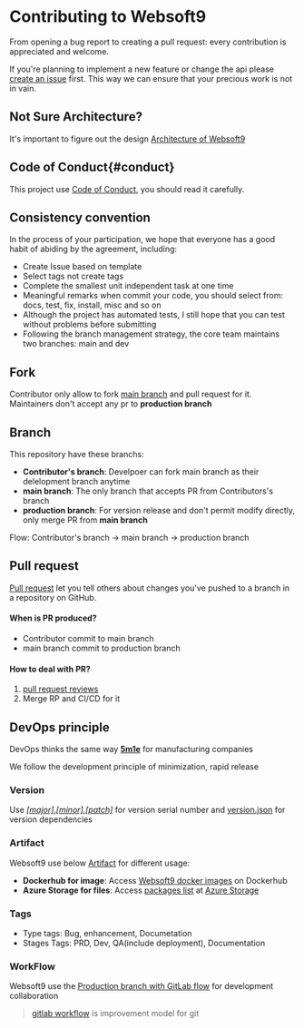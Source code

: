 # Contributing to Websoft9

From opening a bug report to creating a pull request: every contribution is appreciated and welcome.   

If you're planning to implement a new feature or change the api please [create an issue](https://github.com/websoft9/websoft9/issues/new/choose) first. This way we can ensure that your precious work is not in vain.


##  Not Sure Architecture?

It's important to figure out the design [Architecture of Websoft9](docs/architecture.md)

## Code of Conduct{#conduct}

This project use [Code of Conduct](https://code.fb.com/codeofconduct), you should read it carefully.

## Consistency convention

In the process of your participation, we hope that everyone has a good habit of abiding by the agreement, including:

- Create Issue based on template
- Select tags not create tags
- Complete the smallest unit independent task at one time
- Meaningful remarks when commit your code, you should select from: docs, test, fix, install, misc and so on
- Although the project has automated tests, I still hope that you can test without problems before submitting
- Following the branch management strategy, the core team maintains two branches: main and dev

## Fork

Contributor only allow to fork [main branch](https://github.com/Websoft9/websoft9/tree/main) and pull request for it. Maintainers don't accept any pr to **production branch**

## Branch

This repository have these branchs:  

* **Contributor's branch**: Develpoer can fork main branch as their delelopment branch anytime 
* **main branch**: The only branch that accepts PR from Contributors's branch 
* **production branch**: For version release and don't permit modify directly, only merge PR from **main branch**

Flow: Contributor's branch → main branch → production branch


## Pull request

[Pull request](https://docs.github.com/pull-requests) let you tell others about changes you've pushed to a branch in a repository on GitHub.

#### When is PR produced?

* Contributor commit to main branch
* main branch commit to production branch

#### How to deal with PR?

1. [pull request reviews](https://docs.github.com/en/pull-requests/collaborating-with-pull-requests/reviewing-changes-in-pull-requests/about-pull-request-reviews)
2. Merge RP and CI/CD for it

## DevOps principle

DevOps thinks the same way **[5m1e](https://www.dgmfmoldclamps.com/what-is-5m1e-in-injection-molding-industry/)** for manufacturing companies

We follow the development principle of minimization, rapid release

### Version

Use *[[major].[minor].[patch]](https://semver.org/lang/zh-CN/)* for version serial number and [version.json](../version.json) for version dependencies

### Artifact

Websoft9 use below [Artifact](https://jfrog.com/devops-tools/article/what-is-a-software-artifact/) for different usage:  

* **Dockerhub for image**: Access [Websoft9 docker images](https://hub.docker.com/u/websoft9dev) on Dockerhub
* **Azure Storage for files**: Access [packages list](https://artifact.azureedge.net/release?restype=container&comp=list) at [Azure Storage](https://learn.microsoft.com/en-us/azure/storage/storage-dotnet-how-to-use-blobs#list-the-blobs-in-a-container)

### Tags

- Type tags: Bug, enhancement, Documetation
- Stages Tags: PRD, Dev, QA(include deployment), Documentation

### WorkFlow

Websoft9 use the [Production branch with GitLab flow](https://cm-gitlab.stanford.edu/help/workflow/gitlab_flow.md#production-branch-with-gitlab-flow) for development collaboration

> [gitlab workflow](https://docs.gitlab.com/ee/topics/gitlab_flow.html) is improvement model for git
